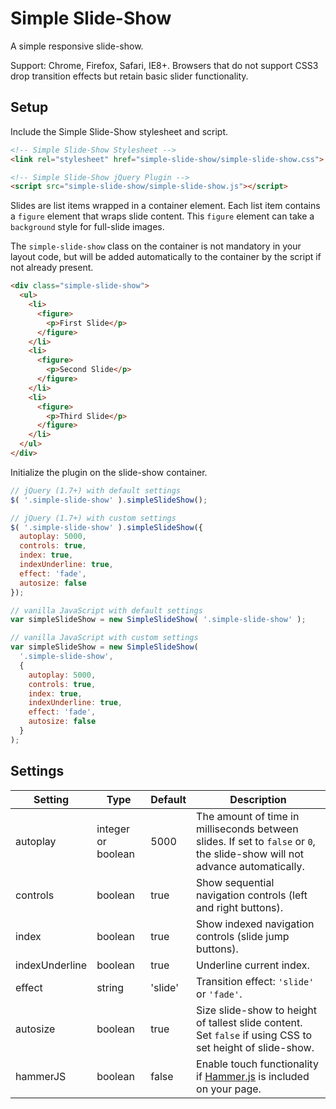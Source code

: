 # Simple Slide-Show

A simple responsive slide-show.

Support: Chrome, Firefox, Safari, IE8+. Browsers that do not support CSS3 drop transition effects but retain basic slider functionality.

## Setup

Include the Simple Slide-Show stylesheet and script.

```html
<!-- Simple Slide-Show Stylesheet -->
<link rel="stylesheet" href="simple-slide-show/simple-slide-show.css">

<!-- Simple Slide-Show jQuery Plugin -->
<script src="simple-slide-show/simple-slide-show.js"></script>
```

Slides are list items wrapped in a container element. Each list item contains a `figure` element that wraps slide content. This `figure` element can take a `background` style for full-slide images.

The `simple-slide-show` class on the container is not mandatory in your layout code, but will be added automatically to the container by the script if not already present.

```html
<div class="simple-slide-show">
  <ul>
    <li>
      <figure>
        <p>First Slide</p>
      </figure>
    </li>
    <li>
      <figure>
        <p>Second Slide</p>
      </figure>
    </li>
    <li>
      <figure>
        <p>Third Slide</p>
      </figure>
    </li>
  </ul>
</div>
```

Initialize the plugin on the slide-show container.

```javascript
// jQuery (1.7+) with default settings
$( '.simple-slide-show' ).simpleSlideShow();

// jQuery (1.7+) with custom settings
$( '.simple-slide-show' ).simpleSlideShow({
  autoplay: 5000,
  controls: true,
  index: true,
  indexUnderline: true,
  effect: 'fade',
  autosize: false
});

// vanilla JavaScript with default settings
var simpleSlideShow = new SimpleSlideShow( '.simple-slide-show' );

// vanilla JavaScript with custom settings
var simpleSlideShow = new SimpleSlideShow(
  '.simple-slide-show',
  {
    autoplay: 5000,
    controls: true,
    index: true,
    indexUnderline: true,
    effect: 'fade',
    autosize: false
  }
);
```

## Settings

Setting | Type | Default | Description
--- | --- | --- | ---
autoplay | integer or boolean | 5000 | The amount of time in milliseconds between slides. If set to `false` or `0`, the slide-show will not advance automatically.
controls | boolean | true | Show sequential navigation controls (left and right buttons).
index | boolean | true | Show indexed navigation controls (slide jump buttons).
indexUnderline | boolean | true | Underline current index.
effect | string | 'slide' | Transition effect: `'slide'` or `'fade'`.
autosize | boolean | true | Size slide-show to height of tallest slide content. Set `false` if using CSS to set height of slide-show.
hammerJS | boolean | false | Enable touch functionality if [Hammer.js](https://github.com/hammerjs/hammer.js) is included on your page.